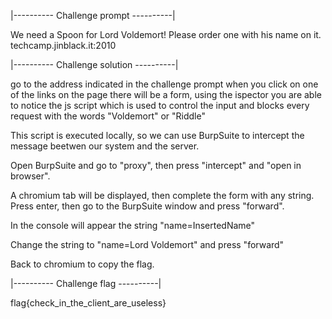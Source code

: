 |---------- Challenge prompt ----------|

We need a Spoon for Lord Voldemort! Please order one with his name on it. 
techcamp.jinblack.it:2010

|---------- Challenge solution ----------|

go to the address indicated in the challenge prompt
when you click on one of the links on the page there will be a form,  using the ispector you are able to notice the js script which is used to control the input and blocks every request with the words "Voldemort" or "Riddle"

This script is executed locally, so we can use BurpSuite to intercept the message beetwen our system and the server.

Open BurpSuite and go to "proxy", then press "intercept" and "open in browser".

A chromium tab will be displayed, then complete the form with any string. Press enter, then go to the BurpSuite window and press "forward". 

In the console will appear the string "name=InsertedName"

Change the string to "name=Lord Voldemort" and press "forward"

Back to chromium to copy the flag.

|---------- Challenge flag ----------|

flag{check_in_the_client_are_useless}